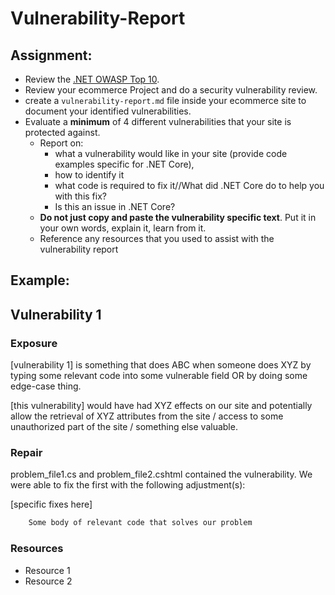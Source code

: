 # Vulnerability-Report

## Assignment:
- Review the [.NET OWASP Top 10](https://www.owasp.org/index.php/.NET_Security_Cheat_Sheet).
- Review your ecommerce Project and do a security vulnerability review.  
- create a `vulnerability-report.md` file inside your ecommerce site to document your identified vulnerabilities. 
- Evaluate a **minimum** of 4 different vulnerabilities that your site is protected against. 
	- Report on:
		- what a vulnerability would like in your site (provide code examples specific for .NET Core), 
		- how to identify it
		- what code is required to fix it//What did .NET Core do to help you with this fix?
		- Is this an issue in .NET Core? 
	- **Do not just copy and paste the vulnerability specific text**. Put it in your own words, explain it, learn from it. 
	- Reference any resources that you used to assist with the vulnerability report


## Example:

## Vulnerability 1
### Exposure
[vulnerability 1] is something that does ABC when someone does XYZ by typing some relevant code into some vulnerable field OR by doing some edge-case thing.</p>


[this vulnerability] would have had XYZ effects on our site and potentially allow the retrieval of XYZ attributes from the site / access to some unauthorized part of the site / something else valuable.

### Repair
problem_file1.cs and problem_file2.cshtml contained the vulnerability. We were able to fix the first with the following adjustment(s):

[specific fixes here]

```csharp
	Some body of relevant code that solves our problem
```

### Resources
- Resource 1
- Resource 2
